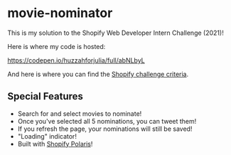 # movie-nominator

This is my solution to the Shopify Web Developer Intern Challenge (2021)!

Here is where my code is hosted:

https://codepen.io/huzzahforjulia/full/abNLbyL

And here is where you can find the [Shopify challenge criteria](https://docs.google.com/document/d/1AZO0BZwn1Aogj4f3PDNe1mhq8pKsXZxtrG--EIbP_-w/edit#).

Special Features
------
* Search for and select movies to nominate!
* Once you've selected all 5 nominations, you can tweet them!
* If you refresh the page, your nominations will still be saved!
* "Loading" indicator!
* Built with [Shopify Polaris](https://polaris.shopify.com/)!
